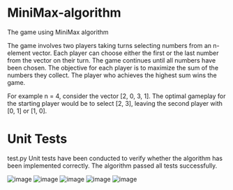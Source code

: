 # MiniMax-algorithm
The game using MiniMax algorithm

The game involves two players taking turns selecting numbers from an n-element vector. Each player can choose either the first or the last number from the vector on their turn. The game continues until all numbers have been chosen. The objective for each player is to maximize the sum of the numbers they collect. The player who achieves the highest sum wins the game.

For example n = 4, consider the vector [2, 0, 3, 1]. The optimal gameplay for the starting player would be to select [2, 3], leaving the second player with [0, 1] or [1, 0].

# Unit Tests
test.py
Unit tests have been conducted to verify whether the algorithm has been implemented correctly.
The algorithm passed all tests successfully.

![image](https://github.com/mik00laj/MiniMax-algorithm/assets/108618874/7b5f7b95-3fd0-4fca-8585-f61897f7df74)
![image](https://github.com/mik00laj/MiniMax-algorithm/assets/108618874/a5628c0e-a492-4241-bf2a-90300053af8f)
![image](https://github.com/mik00laj/MiniMax-algorithm/assets/108618874/5b6c92b6-dfd1-42ec-8eb1-28ca333e15d5)
![image](https://github.com/mik00laj/MiniMax-algorithm/assets/108618874/79652708-923e-4b8b-83be-40852f79367a)
![image](https://github.com/mik00laj/MiniMax-algorithm/assets/108618874/f316c2b7-6178-4517-9bde-a8c7fa0dc1e8)



